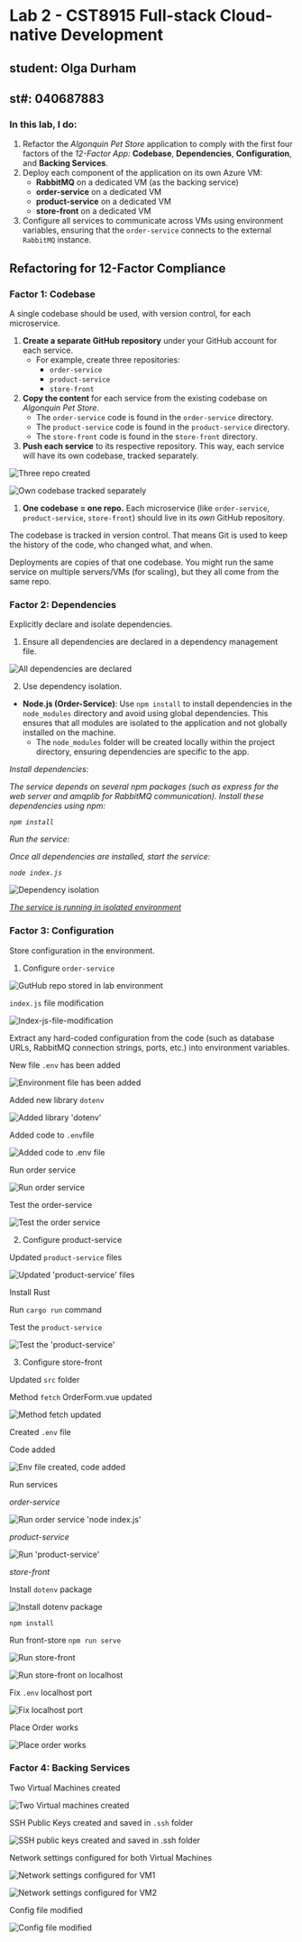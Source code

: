 # Lab 2 - CST8915 Full-stack Cloud-native Development
## student: Olga Durham
## st#: 040687883

### In this lab, I do:

1. Refactor the *Algonquin Pet Store* application to comply with the first four factors of the *12-Factor App:* **Codebase**, **Dependencies**, **Configuration**, and **Backing Services**.
2. Deploy each component of the application on its own Azure VM:
    - **RabbitMQ** on a dedicated VM (as the backing service)
    - **order-service** on a dedicated VM
    - **product-service** on a dedicated VM
    - **store-front** on a dedicated VM
3. Configure all services to communicate across VMs using environment variables, ensuring that the `order-service` connects to the external `RabbitMQ` instance.

## Refactoring for 12-Factor Compliance
### Factor 1: Codebase
A single codebase should be used, with version control, for each microservice.

1. **Create a separate GitHub repository** under your GitHub account for each service.
    - For example, create three repositories:
        - `order-service`
        - `product-service`
        - `store-front`
2. **Copy the content** for each service from the existing codebase on *Algonquin Pet Store*.
    - The `order-service` code is found in the `order-service` directory.
    - The `product-service` code is found in the `product-service` directory.
    - The `store-front` code is found in the s`tore-front` directory.
3. **Push each service** to its respective repository. This way, each service will have its own codebase, tracked separately.

![Three repo created](./screenshots/1-three-repo-created.png)

![Own codebase tracked separately](./screenshots/2-own-codebase-tracked-separately.png)

1. **One codebase = one repo.**
Each microservice (like `order-service`, `product-service`, `store-front`) should live in its *own* GitHub repository.

The codebase is tracked in version control.
That means Git is used to keep the history of the code, who changed what, and when.

Deployments are copies of that one codebase.
You might run the same service on multiple servers/VMs (for scaling), but they all come from the same repo.

### Factor 2: Dependencies

Explicitly declare and isolate dependencies.

1. Ensure all dependencies are declared in a dependency management file.

![All dependencies are declared](./screenshots/3-all-dependancies-are-declared.png)

2. Use dependency isolation.
- **Node.js (Order-Service)**: Use `npm install` to install dependencies in the `node_modules` directory and avoid using global dependencies. This ensures that all modules are isolated to the application and not globally installed on the machine.
    - The `node_modules` folder will be created locally within the project directory, ensuring dependencies are specific to the app.

*Install dependencies:*

*The service depends on several npm packages (such as express for the web server and amqplib for RabbitMQ communication). Install these dependencies using npm:*

*`npm install`*

*Run the service:*

*Once all dependencies are installed, start the service:*

*`node index.js`* 

![Dependency isolation](./screenshots/4-order-server-running.png)

<u>*The service is running in isolated environment*</u>

### Factor 3: Configuration

Store configuration in the environment.

1. Configure `order-service`

![GutHub repo stored in lab environment](./screenshots/5-github-repo-stored-in-lab-env.png)

`index.js` file modification

![Index-js-file-modification](./screenshots/6-index-js-file-modification.png)

Extract any hard-coded configuration from the code (such as database URLs, RabbitMQ connection strings, ports, etc.) into environment variables.

New file `.env` has been added

![Environment file has been added](./screenshots/7-.env-file-added.png)

Added new library `dotenv`

![Added library 'dotenv'](./screenshots/8-dotenv-library-added.png)

Added code to `.env`file

![Added code to .env file](./screenshots/9-code-added-to-.env-file.png)

Run order service

![Run order service](./screenshots/10-run-order-service.png)

Test the order-service

![Test the order service](./screenshots/11-test-order-service-responce.png)

2. Configure product-service

Updated `product-service` files

![Updated 'product-service' files](./screenshots/12-updated-product-service-files.png)

Install Rust

Run `cargo run` command

Test the `product-service`

![Test the 'product-service'](./screenshots/13-test-the-product-service.png)

3. Configure store-front

Updated `src` folder

Method `fetch` OrderForm.vue updated

![Method `fetch` updated](./screenshots/14-method-fetch-updated.png)

Created `.env` file

Code added

![Env file created, code added](./screenshots/15-env-file-created-code-added.png)

Run services

*order-service*

![Run order service 'node index.js'](./screenshots/16-order-service-run-node-index.js.png)

*product-service*

![Run 'product-service'](./screenshots/17-product-service-cargo-run.png)

*store-front*

Install `dotenv` package

![Install `dotenv` package](./screenshots/18-store-front-install-dotenv.png)

`npm install`

Run front-store `npm run serve`

![Run store-front](./screenshots/19-run-store-front.png)

![Run store-front on localhost](./screenshots/20-store-front-run-localhost.png)

Fix `.env` localhost port

![Fix localhost port](./screenshots/21-fix-env-localhost-port.png)

Place Order works

![Place order works](./screenshots/22-place-order-works.png)

### Factor 4: Backing Services

Two Virtual Machines created

![Two Virtual machines created](./screenshots/23-1-two-vm-created.png)

SSH Public Keys created and saved in `.ssh` folder

![SSH public keys created and saved in `.ssh` folder](./screenshots/23-2-ssh-public-keys-created.png)

Network settings configured for both Virtual Machines

![Network settings configured for VM1](./screenshots/24-vm1-configured.png)

![Network settings configured for VM2](./screenshots/25-vm2-configured.png)

Config file modified

![Config file modified](./screenshots/26-config-file-modified.png)




























